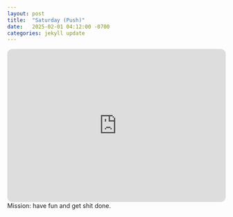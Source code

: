 ```yaml
---
layout: post
title:  "Saturday (Push)"
date:   2025-02-01 04:12:00 -0700
categories: jekyll update
---
```

<iframe style="border-radius:12px" src="https://open.spotify.com/embed/playlist/1fY0HzNpFeeeCqqiW5fGTL?utm_source=generator" width="100%" height="352" frameBorder="0" allowfullscreen="" allow="autoplay; clipboard-write; encrypted-media; fullscreen; picture-in-picture" loading="lazy"></iframe>
Mission: have fun and get shit done.
